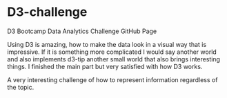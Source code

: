 # D3-challenge
D3 Bootcamp Data Analytics Challenge
GitHub Page

Using D3 is amazing, how to make the data look in a visual way that is impressive. If it is something more complicated I would say another world and also implements d3-tip another small world that also brings interesting things.
I finished the main part but very satisfied with how D3 works.

A very interesting challenge of how to represent information regardless of the topic.
